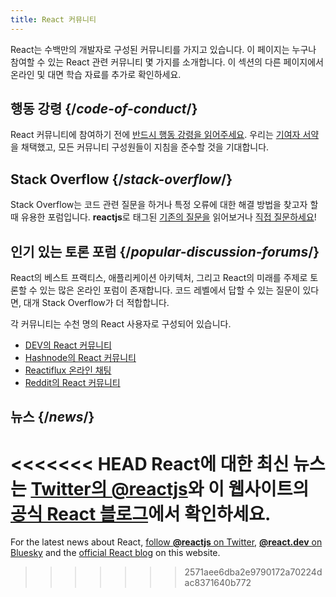 ```yaml
---
title: React 커뮤니티
---
```


<Intro>

React는 수백만의 개발자로 구성된 커뮤니티를 가지고 있습니다. 이 페이지는 누구나 참여할 수 있는 React 관련 커뮤니티 몇 가지를 소개합니다. 이 섹션의 다른 페이지에서 온라인 및 대면 학습 자료를 추가로 확인하세요.

</Intro>

## 행동 강령 {/*code-of-conduct*/}

React 커뮤니티에 참여하기 전에 [반드시 행동 강령을 읽어주세요](https://github.com/facebook/react/blob/main/CODE_OF_CONDUCT.md). 우리는 [기여자 서약](https://www.contributor-covenant.org/)을 채택했고, 모든 커뮤니티 구성원들이 지침을 준수할 것을 기대합니다.

## Stack Overflow {/*stack-overflow*/}

Stack Overflow는 코드 관련 질문을 하거나 특정 오류에 대한 해결 방법을 찾고자 할 때 유용한 포럼입니다. **reactjs**로 태그된 [기존의 질문을](https://stackoverflow.com/questions/tagged/reactjs) 읽어보거나 [직접 질문하세요](https://stackoverflow.com/questions/ask?tags=reactjs)!

## 인기 있는 토론 포럼 {/*popular-discussion-forums*/}

React의 베스트 프랙티스, 애플리케이션 아키텍처, 그리고 React의 미래를 주제로 토론할 수 있는 많은 온라인 포럼이 존재합니다. 코드 레벨에서 답할 수 있는 질문이 있다면, 대개 Stack Overflow가 더 적합합니다.

각 커뮤니티는 수천 명의 React 사용자로 구성되어 있습니다.

* [DEV의 React 커뮤니티](https://dev.to/t/react)
* [Hashnode의 React 커뮤니티](https://hashnode.com/n/reactjs)
* [Reactiflux 온라인 채팅](https://discord.gg/reactiflux)
* [Reddit의 React 커뮤니티](https://www.reddit.com/r/reactjs/)

## 뉴스 {/*news*/}

<<<<<<< HEAD
React에 대한 최신 뉴스는 [Twitter의 **@reactjs**](https://twitter.com/reactjs)와 이 웹사이트의 [공식 React 블로그](/blog/)에서 확인하세요.
=======
For the latest news about React, [follow **@reactjs** on Twitter](https://twitter.com/reactjs), [**@react.dev** on Bluesky](https://bsky.app/profile/react.dev) and the [official React blog](/blog/) on this website.
>>>>>>> 2571aee6dba2e9790172a70224dac8371640b772

